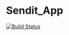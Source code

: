 # Sendit_App
[![Build Status](https://www.travis-ci.com/Irenyak1/Sendit_App.svg?branch=challenge_2)](https://www.travis-ci.com/Irenyak1/Sendit_App)
